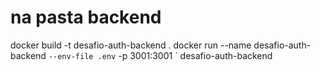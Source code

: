 # na pasta backend
docker build -t desafio-auth-backend .
docker run --name desafio-auth-backend `
  --env-file .env `
  -p 3001:3001 `
  desafio-auth-backend
